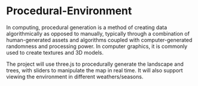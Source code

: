 # Procedural-Environment

In computing, procedural generation is a method of creating data algorithmically as opposed to manually, typically through a combination of human-generated assets and algorithms coupled with computer-generated randomness and processing power. In computer graphics, it is commonly used to create textures and 3D models.

The project will use three.js to procedurally generate the landscape and trees, with sliders to manipulate the map in real time.
It will also support viewing the environment in different weathers/seasons.
